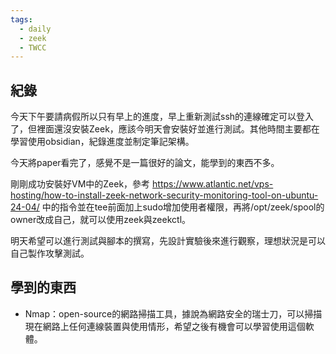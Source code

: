 ```yaml
---
tags:
  - daily
  - zeek
  - TWCC
---
```

## 紀錄
今天下午要請病假所以只有早上的進度，早上重新測試ssh的連線確定可以登入了，但裡面還沒安裝Zeek，應該今明天會安裝好並進行測試。其他時間主要都在學習使用obsidian，紀錄進度並制定筆記架構。

今天將paper看完了，感覺不是一篇很好的論文，能學到的東西不多。

剛剛成功安裝好VM中的Zeek，參考 https://www.atlantic.net/vps-hosting/how-to-install-zeek-network-security-monitoring-tool-on-ubuntu-24-04/ 中的指令並在tee前面加上sudo增加使用者權限，再將/opt/zeek/spool的owner改成自己，就可以使用zeek與zeekctl。

明天希望可以進行測試與腳本的撰寫，先設計實驗後來進行觀察，理想狀況是可以自己製作攻擊測試。
## 學到的東西
- Nmap：open-source的網路掃描工具，據說為網路安全的瑞士刀，可以掃描現在網路上任何連線裝置與使用情形，希望之後有機會可以學習使用這個軟體。